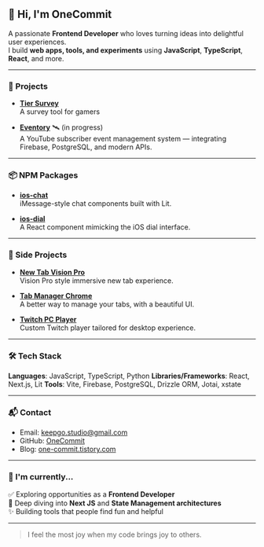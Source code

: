 ## 👋 Hi, I'm OneCommit

A passionate **Frontend Developer** who loves turning ideas into delightful user experiences.  
I build **web apps, tools, and experiments** using **JavaScript**, **TypeScript**, **React**, and more.

---

### 🚀 Projects

- **[Tier Survey](https://tier-survey.xyz/)**  
  A survey tool for gamers

- **[Eventory](https://github.com/keepgo-studio/eventory-front)** 🛰 (in progress)  
  A YouTube subscriber event management system — integrating Firebase, PostgreSQL, and modern APIs.

---

### 📦 NPM Packages

- **[ios-chat](https://github.com/keepgo-studio/ios-chat)**  
  iMessage-style chat components built with Lit.

- **[ios-dial](https://github.com/keepgo-studio/ios-dial)**  
  A React component mimicking the iOS dial interface.

---

### 🧩 Side Projects

- **[New Tab Vision Pro](https://github.com/keepgo-studio/new-tab-vision-pro)**  
  Vision Pro style immersive new tab experience.

- **[Tab Manager Chrome](https://keepgo-studio.github.io/tab-manager-homepage/#keepgo)**  
  A better way to manage your tabs, with a beautiful UI.

- **[Twitch PC Player](https://github.com/keepgo-studio/twitch-player)**  
  Custom Twitch player tailored for desktop experience.

---

### 🛠️ Tech Stack

**Languages**: JavaScript, TypeScript, Python
**Libraries/Frameworks**: React, Next.js, Lit
**Tools**: Vite, Firebase, PostgreSQL, Drizzle ORM, Jotai, xstate

---

### 📬 Contact

- Email: keepgo.studio@gmail.com  
- GitHub: [OneCommit](https://github.com/keepgo-studio)  
- Blog: [one-commit.tistory.com](https://one-commit.tistory.com)

---

### 🧭 I'm currently...

✅ Exploring opportunities as a **Frontend Developer**  
🌱 Deep diving into **Next JS** and **State Management architectures**  
✨ Building tools that people find fun and helpful

---

> I feel the most joy when my code brings joy to others.
